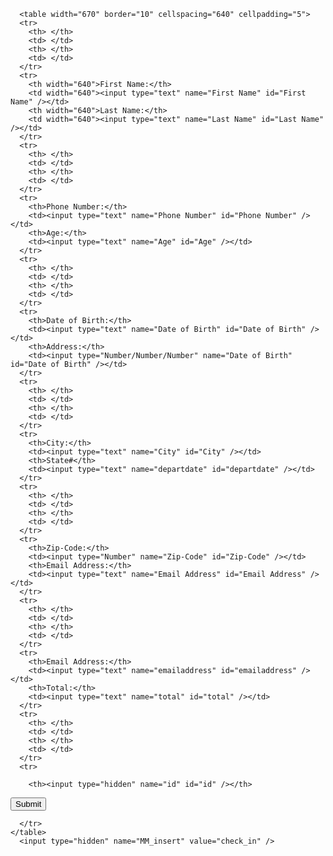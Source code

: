 

<head>
<meta http-equiv="Content-Type" content="text/html; charset=utf-8" />
<title>Check in/out</title>
<link href="../../css/general.css" rel="stylesheet" type="text/css" />
</head>

<body style="background-colour:#000000;">            
<div id="container_3col">

<form action="<?php echo $editFormAction; ?>" id="check_in" name="check_in" method="POST">
      
      <table width="670" border="10" cellspacing="640" cellpadding="5">
      <tr>
        <th> </th>
        <td> </td>
        <th> </th>
        <td> </td>
      </tr>
      <tr>
        <th width="640">First Name:</th>
        <td width="640"><input type="text" name="First Name" id="First Name" /></td>
        <th width="640">Last Name:</th>
        <td width="640"><input type="text" name="Last Name" id="Last Name" /></td>
      </tr>
      <tr>
        <th> </th>
        <td> </td>
        <th> </th>
        <td> </td>
      </tr>
      <tr>
        <th>Phone Number:</th>
        <td><input type="text" name="Phone Number" id="Phone Number" /></td>
        <th>Age:</th>
        <td><input type="text" name="Age" id="Age" /></td>
      </tr>
      <tr>
        <th> </th>
        <td> </td>
        <th> </th>
        <td> </td>
      </tr>
      <tr>
        <th>Date of Birth:</th>
        <td><input type="text" name="Date of Birth" id="Date of Birth" /></td>
        <th>Address:</th>
        <td><input type="Number/Number/Number" name="Date of Birth" id="Date of Birth" /></td>
      </tr>
      <tr>
        <th> </th>
        <td> </td>
        <th> </th>
        <td> </td>
      </tr>
      <tr>
        <th>City:</th>
        <td><input type="text" name="City" id="City" /></td>
        <th>State#</th>
        <td><input type="text" name="departdate" id="departdate" /></td>
      </tr>
      <tr>
        <th> </th>
        <td> </td>
        <th> </th>
        <td> </td>
      </tr>
      <tr>
        <th>Zip-Code:</th>
        <td><input type="Number" name="Zip-Code" id="Zip-Code" /></td>
        <th>Email Address:</th>
        <td><input type="text" name="Email Address" id="Email Address" /></td>
      </tr>
      <tr>
        <th> </th>
        <td> </td>
        <th> </th>
        <td> </td>
      </tr>
      <tr>
        <th>Email Address:</th>
        <td><input type="text" name="emailaddress" id="emailaddress" /></td>
        <th>Total:</th>
        <td><input type="text" name="total" id="total" /></td>
      </tr>
      <tr>
        <th> </th>
        <td> </td>
        <th> </th>
        <td> </td>
      </tr>
      <tr>
       
        <th><input type="hidden" name="id" id="id" /></th>
<td><input type="submit" name="button" id="button" value="Submit" /></td>

      </tr>
    </table>
      <input type="hidden" name="MM_insert" value="check_in" />
</form>
</div> 
</body>
</html>
